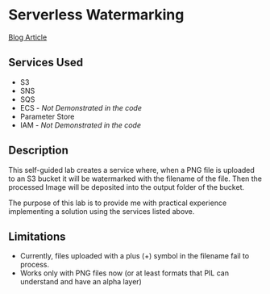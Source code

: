 # Serverless Watermarking

[Blog Article](https://jeffgolden.me/posts/aws-watermarking-learning-project/)

## Services Used

- S3
- SNS
- SQS
- ECS - *Not Demonstrated in the code*
- Parameter Store
- IAM - *Not Demonstrated in the code*

## Description

This self-guided lab creates a service where, when a PNG file is uploaded to an S3 bucket it will be watermarked with the filename of the file. Then the processed Image will be deposited into the output folder of the bucket.

The purpose of this lab is to provide me with practical experience implementing a solution using the services listed above.

## Limitations

- Currently, files uploaded with a plus (+) symbol in the filename fail to process.
- Works only with PNG files now (or at least formats that PIL can understand and have an alpha layer)

